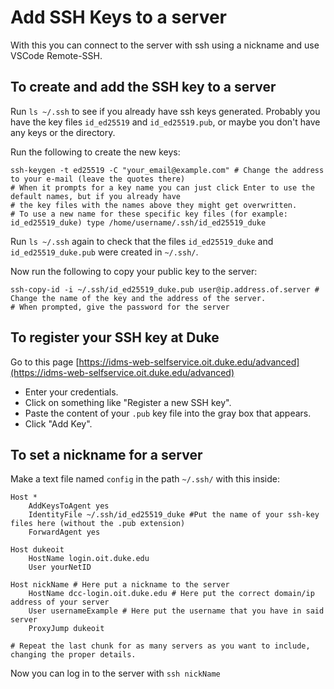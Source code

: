 # Add SSH Keys to a server
With this you can connect to the server with ssh using a nickname and use VSCode Remote-SSH.

## To create and add the SSH key to a server

Run `ls ~/.ssh` to see if you already have ssh keys generated. Probably you have the key files `id_ed25519` and `id_ed25519.pub`, 
or maybe you don't have any keys or the directory.

Run the following to create the new keys: 
~~~
ssh-keygen -t ed25519 -C "your_email@example.com" # Change the address to your e-mail (leave the quotes there)
# When it prompts for a key name you can just click Enter to use the default names, but if you already have
# the key files with the names above they might get overwritten.
# To use a new name for these specific key files (for example: id_ed25519_duke) type /home/username/.ssh/id_ed25519_duke
~~~

Run `ls ~/.ssh`  again to check that the files `id_ed25519_duke` and `id_ed25519_duke.pub` were created in `~/.ssh/`.  

Now run the following to copy your public key to the server:
~~~
ssh-copy-id -i ~/.ssh/id_ed25519_duke.pub user@ip.address.of.server # Change the name of the key and the address of the server.
# When prompted, give the password for the server
~~~

## To register your SSH key at Duke
Go to this page [https://idms-web-selfservice.oit.duke.edu/advanced](https://idms-web-selfservice.oit.duke.edu/advanced) 
- Enter your credentials.  
- Click on something like "Register a new SSH key".  
- Paste the content of your `.pub` key file into the gray box that appears.  
- Click "Add Key".  

## To set a nickname for a server
Make a text file named `config` in the path `~/.ssh/` with this inside:
~~~
Host *
    AddKeysToAgent yes
    IdentityFile ~/.ssh/id_ed25519_duke #Put the name of your ssh-key files here (without the .pub extension)
    ForwardAgent yes

Host dukeoit
    HostName login.oit.duke.edu
    User yourNetID

Host nickName # Here put a nickname to the server
    HostName dcc-login.oit.duke.edu # Here put the correct domain/ip address of your server
    User usernameExample # Here put the username that you have in said server
    ProxyJump dukeoit

# Repeat the last chunk for as many servers as you want to include, changing the proper details.
~~~

Now you can log in to the server with `ssh nickName`
